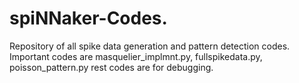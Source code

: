 # spiNNaker-Codes.
Repository of all spike data generation and pattern detection codes. 
Important codes are   masquelier_implmnt.py, fullspikedata.py, poisson_pattern.py rest codes are for debugging. 
